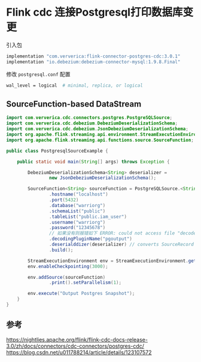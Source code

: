 # Flink cdc 连接Postgresql打印数据库变更

引入包

```java
implementation "com.ververica:flink-connector-postgres-cdc:3.0.1"
implementation "io.debezium:debezium-connector-mysql:1.9.8.Final"

```

修改 `postgresql.conf` 配置

```bash
wal_level = logical  # minimal, replica, or logical
```

## SourceFunction-based DataStream

```java
import com.ververica.cdc.connectors.postgres.PostgreSQLSource;
import com.ververica.cdc.debezium.DebeziumDeserializationSchema;
import com.ververica.cdc.debezium.JsonDebeziumDeserializationSchema;
import org.apache.flink.streaming.api.environment.StreamExecutionEnvironment;
import org.apache.flink.streaming.api.functions.source.SourceFunction;

public class PostgresqlSourceExample {

    public static void main(String[] args) throws Exception {

        DebeziumDeserializationSchema<String> deserializer =
                new JsonDebeziumDeserializationSchema();

        SourceFunction<String> sourceFunction = PostgreSQLSource.<String>builder()
                .hostname("localhost")
                .port(5432)
                .database("warriorg") 
                .schemaList("public")  
                .tableList("public.iam_user") 
                .username("warriorg")
                .password("12345678")
                // 如果没有则报错如下 ERROR: could not access file "decoderbufs": No such file or directory
                .decodingPluginName("pgoutput") 
                .deserialddizer(deserializer) // converts SourceRecord to JSON String
                .build();

        StreamExecutionEnvironment env = StreamExecutionEnvironment.getExecutionEnvironment();
        env.enableCheckpointing(3000);

        env.addSource(sourceFunction)
                .print().setParallelism(1);

        env.execute("Output Postgres Snapshot");
    }
}
```



## 参考

https://nightlies.apache.org/flink/flink-cdc-docs-release-3.0/zh/docs/connectors/cdc-connectors/postgres-cdc/
https://blog.csdn.net/u011788214/article/details/123107572
